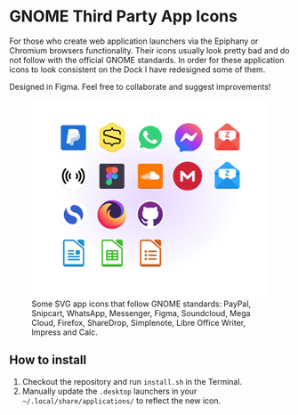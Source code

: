 # GNOME Third Party App Icons
For those who create web application launchers via the Epiphany or Chromium browsers functionality. Their icons usually look pretty bad and do not follow with the official GNOME standards. In order for these application icons to look consistent on the Dock I have redesigned some of them.

Designed in Figma. Feel free to collaborate and suggest improvements!

<figure>
  <img src="https://github.com/petrstepanov/gnome-third-party-icons/blob/main/resources/preview.png?raw=true" alt="Gnome Application Icons" />
  <figcaption>Some SVG app icons that follow GNOME standards: PayPal, Snipcart, WhatsApp, Messenger, Figma, Soundcloud, Mega Cloud, Firefox, ShareDrop, Simplenote, Libre Office Writer, Impress and Calc.</figcaption>
</figure>


## How to install
1. Checkout the repository and run `install.sh` in the Terminal.
2. Manually update the `.desktop` launchers in your `~/.local/share/applications/` to reflect the new icon.
